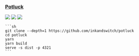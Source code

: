 ### [Potluck](https://github.com/inkandswitch/potluck)

![](https://img.shields.io/github/license//inkandswitch/potluck) [![](https://img.shields.io/github/last-commit/scillidan/potluck/main)](https://github.com/scillidan/potluck) ![](https://img.shields.io/badge/Vercel-black?style=flat&logo=Vercel&logoColor=white)

````{tab} From source
```sh
git clone --depth=1 https://github.com/inkandswitch/potluck
cd potluck
yarn
yarn build
serve -s dist -p 4321
```
````